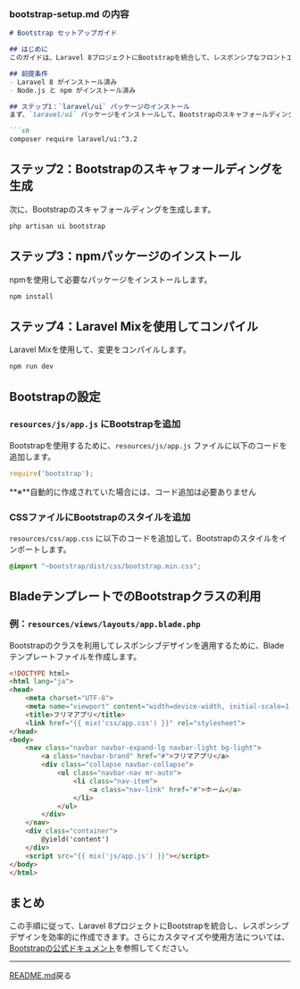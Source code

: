 
### bootstrap-setup.md の内容

```markdown
# Bootstrap セットアップガイド

## はじめに
このガイドは、Laravel 8プロジェクトにBootstrapを統合して、レスポンシブなフロントエンドデザインを効率的に作成するための手順を示します。

## 前提条件
- Laravel 8 がインストール済み
- Node.js と npm がインストール済み

## ステップ1：`laravel/ui` パッケージのインストール
まず、`laravel/ui` パッケージをインストールして、Bootstrapのスキャフォールディングを有効にします。

```sh
composer require laravel/ui:^3.2
```

## ステップ2：Bootstrapのスキャフォールディングを生成
次に、Bootstrapのスキャフォールディングを生成します。

```sh
php artisan ui bootstrap
```

## ステップ3：npmパッケージのインストール
npmを使用して必要なパッケージをインストールします。

```sh
npm install
```

## ステップ4：Laravel Mixを使用してコンパイル
Laravel Mixを使用して、変更をコンパイルします。

```sh
npm run dev
```

## Bootstrapの設定

### `resources/js/app.js` にBootstrapを追加
Bootstrapを使用するために、`resources/js/app.js` ファイルに以下のコードを追加します。

```js
require('bootstrap');
```

**※**自動的に作成されていた場合には、コード追加は必要ありません

### CSSファイルにBootstrapのスタイルを追加
`resources/css/app.css` に以下のコードを追加して、Bootstrapのスタイルをインポートします。

```css
@import "~bootstrap/dist/css/bootstrap.min.css";
```

## BladeテンプレートでのBootstrapクラスの利用

### 例：`resources/views/layouts/app.blade.php`
Bootstrapのクラスを利用してレスポンシブデザインを適用するために、Bladeテンプレートファイルを作成します。

```html
<!DOCTYPE html>
<html lang="ja">
<head>
    <meta charset="UTF-8">
    <meta name="viewport" content="width=device-width, initial-scale=1.0">
    <title>フリマアプリ</title>
    <link href="{{ mix('css/app.css') }}" rel="stylesheet">
</head>
<body>
    <nav class="navbar navbar-expand-lg navbar-light bg-light">
        <a class="navbar-brand" href="#">フリマアプリ</a>
        <div class="collapse navbar-collapse">
            <ul class="navbar-nav mr-auto">
                <li class="nav-item">
                    <a class="nav-link" href="#">ホーム</a>
                </li>
            </ul>
        </div>
    </nav>
    <div class="container">
        @yield('content')
    </div>
    <script src="{{ mix('js/app.js') }}"></script>
</body>
</html>
```

## まとめ
この手順に従って、Laravel 8プロジェクトにBootstrapを統合し、レスポンシブデザインを効率的に作成できます。さらにカスタマイズや使用方法については、[Bootstrapの公式ドキュメント](https://getbootstrap.com/)を参照してください。

---
[README.md](../README.md)戻る
